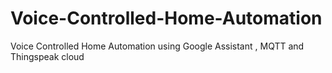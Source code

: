 # Voice-Controlled-Home-Automation
 Voice Controlled Home Automation using Google Assistant , MQTT and Thingspeak cloud
